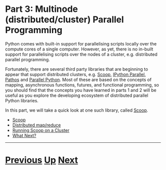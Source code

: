 # Part 3: Multinode (distributed/cluster) Parallel Programming

Python comes with built-in support for parallelising scripts locally
over the compute cores of a single computer. However, as yet, there
is no in-built support for parallelising scripts over the nodes
of a cluster, e.g. distributed parallel programming.

Fortunately, there are several third party libraries that are 
beginning to appear that support distributed clusters, e.g.
[Scoop](http://scoop.readthedocs.org/en/0.7/), 
[IPython Parallel](https://ipython.org/ipython-doc/3/parallel/index.html),
[Pathos](http://trac.mystic.cacr.caltech.edu/project/pathos/wiki/WikiStart)
and [Parallel Python](http://www.parallelpython.com). Most of these
are based on the concepts of mapping, asynchronous functions,
futures, and functional programming, so you should find that the 
concepts you have learned in parts 1 and 2 will be useful as you 
explore the developing ecosystem of distributed parallel
Python libraries.

In this part, we will take a quick look at one such library,
called [Scoop](http://scoop.readthedocs.org/en/0.7/).

 * [Scoop](scoop.md)
 * [Distributed map/reduce](mapreduce_part3.md)
 * [Running Scoop on a Cluster](cluster.md)
 * [What Next?](whatnext.md)

***

# [Previous](async_map.md) [Up](README.md) [Next](scoop.md)


